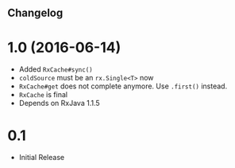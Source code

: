 Changelog
---------

1.0 (2016-06-14)
================

- Added `RxCache#sync()`
- `coldSource` must be an `rx.Single<T>` now
- `RxCache#get` does not complete anymore. Use `.first()` instead.
- `RxCache` is final
- Depends on RxJava 1.1.5


0.1
===

- Initial Release
